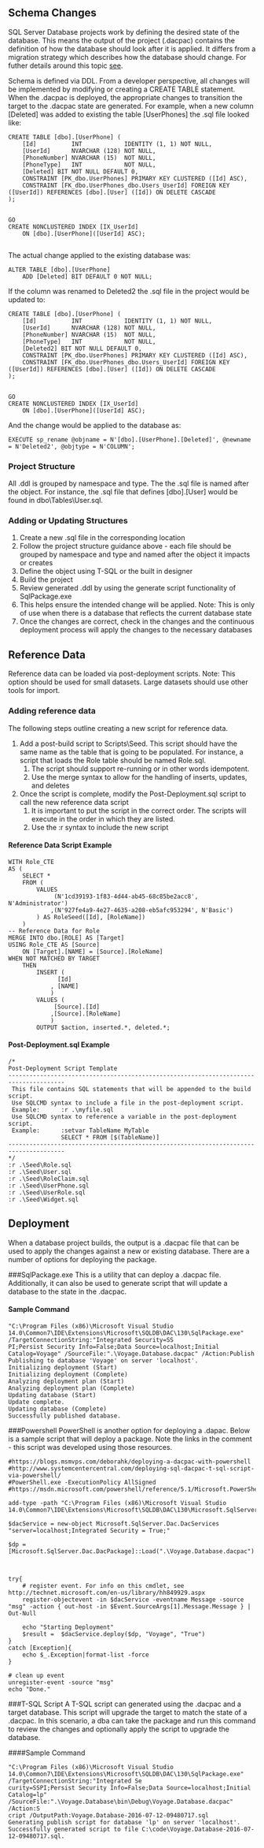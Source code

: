 ## Schema Changes
SQL Server Database projects work by defining the desired state of the database. This means the output of the project (.dacpac) contains the definition of how the database should look after it is applied. It differs from a migration strategy which describes how the database should change. For futher details around this topic [see](http://workingwithdevs.com/delivering-databases-migrations-vs-state/).

Schema is defined via DDL. From a developer perspective, all changes will be implemented by modifying or creating a CREATE TABLE statement. When the .dacpac is deployed, the appropriate changes to transition the target to the .dacpac state are generated. For example, when a new column [Deleted] was added to existing the table [UserPhones] the .sql file looked like:

```
CREATE TABLE [dbo].[UserPhone] (
    [Id]          INT            IDENTITY (1, 1) NOT NULL,
    [UserId]      NVARCHAR (128) NOT NULL,
    [PhoneNumber] NVARCHAR (15)  NOT NULL,
    [PhoneType]   INT            NOT NULL,
    [Deleted] BIT NOT NULL DEFAULT 0, 
    CONSTRAINT [PK_dbo.UserPhones] PRIMARY KEY CLUSTERED ([Id] ASC),
    CONSTRAINT [FK_dbo.UserPhones_dbo.Users_UserId] FOREIGN KEY ([UserId]) REFERENCES [dbo].[User] ([Id]) ON DELETE CASCADE
);


GO
CREATE NONCLUSTERED INDEX [IX_UserId]
    ON [dbo].[UserPhone]([UserId] ASC);


```

The actual change applied to the existing database was:

```
ALTER TABLE [dbo].[UserPhone]
    ADD [Deleted] BIT DEFAULT 0 NOT NULL;
```

If the column was renamed to Deleted2 the .sql file in the project would be updated to:

```
CREATE TABLE [dbo].[UserPhone] (
    [Id]          INT            IDENTITY (1, 1) NOT NULL,
    [UserId]      NVARCHAR (128) NOT NULL,
    [PhoneNumber] NVARCHAR (15)  NOT NULL,
    [PhoneType]   INT            NOT NULL,
    [Deleted2] BIT NOT NULL DEFAULT 0, 
    CONSTRAINT [PK_dbo.UserPhones] PRIMARY KEY CLUSTERED ([Id] ASC),
    CONSTRAINT [FK_dbo.UserPhones_dbo.Users_UserId] FOREIGN KEY ([UserId]) REFERENCES [dbo].[User] ([Id]) ON DELETE CASCADE
);


GO
CREATE NONCLUSTERED INDEX [IX_UserId]
    ON [dbo].[UserPhone]([UserId] ASC);
```

And the change would be applied to the database as:
```
EXECUTE sp_rename @objname = N'[dbo].[UserPhone].[Deleted]', @newname = N'Deleted2', @objtype = N'COLUMN';
```

### Project Structure
All .ddl is grouped by namespace and type. The the .sql file is named after the object. For instance, the .sql file that defines [dbo].[User] would be found in dbo\Tables\User.sql.

### Adding or Updating Structures
1. Create a new .sql file in the corresponding location
  1. Follow the project structure guidance above - each file should be grouped by namespace and type and named after the object it impacts or creates
2. Define the object using T-SQL or the built in designer
3. Build the project
4. Review generated .ddl by using the generate script functionality of SqlPackage.exe
  1. This helps ensure the intended change will be applied. Note: This is only of use when there is a database that reflects the current database state
5. Once the changes are correct, check in the changes and the continuous deployment process will apply the changes to the necessary databases


## Reference Data
Reference data can be loaded via post-deployment scripts. Note: This option should be used for small datasets. 
Large datasets should use other tools for import.

### Adding reference data
The following steps outline creating a new script for reference data.

1. Add a post-build script to Scripts\Seed. This script should have the same name as the table that is going to be populated. For instance,
a script that loads the Role table should be named Role.sql.
    1. The script should support re-running or in other words idempotent. 
    2. Use the merge syntax to allow for the handling of inserts, updates, and deletes
2. Once the script is complete, modify the Post-Deployment.sql script to call the new reference data script
    1. It is important to put the script in the correct order. The scripts will execute in the order in which they are listed.
    2. Use the :r syntax to include the new script
    
#### Reference Data Script Example
````
WITH Role_CTE 
AS (
	SELECT *
	FROM (
		VALUES 
			 (N'1cd39193-1f83-4d44-ab45-68c85be2acc8', N'Administrator')
			,(N'927fe4a9-4e27-4635-a208-eb5afc953294', N'Basic')			 
		) AS RoleSeed([Id], [RoleName])
	)
-- Reference Data for Role 
MERGE INTO dbo.[ROLE] AS [Target]
USING Role_CTE AS [Source]
	ON [Target].[NAME] = [Source].[RoleName]
WHEN NOT MATCHED BY TARGET
	THEN
		INSERT (
			  [Id]
			, [NAME]
			)
		VALUES (
			 [Source].[Id]
			,[Source].[RoleName]
			)
		OUTPUT $action, inserted.*, deleted.*;

````

#### Post-Deployment.sql Example
```
/*
Post-Deployment Script Template							
--------------------------------------------------------------------------------------
 This file contains SQL statements that will be appended to the build script.		
 Use SQLCMD syntax to include a file in the post-deployment script.			
 Example:      :r .\myfile.sql								
 Use SQLCMD syntax to reference a variable in the post-deployment script.		
 Example:      :setvar TableName MyTable							
               SELECT * FROM [$(TableName)]					
--------------------------------------------------------------------------------------
*/
:r .\Seed\Role.sql
:r .\Seed\User.sql
:r .\Seed\RoleClaim.sql
:r .\Seed\UserPhone.sql
:r .\Seed\UserRole.sql
:r .\Seed\Widget.sql

```


## Deployment
When a database project builds, the output is a .dacpac file that can be used to apply the changes against a new or existing database. There are a number of options for deploying the package. 

###SqlPackage.exe 
This is a utility that can deploy a .dacpac file. Additionally, it can also be used to generate script that will update a database to the state in the .dacpac.

#### Sample Command
```
"C:\Program Files (x86)\Microsoft Visual Studio 14.0\Common7\IDE\Extensions\Microsoft\SQLDB\DAC\130\SqlPackage.exe" /TargetConnectionString:"Integrated Security=SS
PI;Persist Security Info=False;Data Source=localhost;Initial Catalog=Voyage" /SourceFile:".\Voyage.Database.dacpac" /Action:Publish
Publishing to database 'Voyage' on server 'localhost'.
Initializing deployment (Start)
Initializing deployment (Complete)
Analyzing deployment plan (Start)
Analyzing deployment plan (Complete)
Updating database (Start)
Update complete.
Updating database (Complete)
Successfully published database.
```

###Powershell
PowerShell is another option for deploying a .dapac. Below is a sample script that will deploy a package. Note the links in the comment - this script was developed using those resources.

```
#https://blogs.msmvps.com/deborahk/deploying-a-dacpac-with-powershell
#http://www.systemcentercentral.com/deploying-sql-dacpac-t-sql-script-via-powershell/
#PowerShell.exe -ExecutionPolicy AllSigned
#https://msdn.microsoft.com/powershell/reference/5.1/Microsoft.PowerShell.Core/about/about_Execution_Policies

add-type -path "C:\Program Files (x86)\Microsoft Visual Studio 14.0\Common7\IDE\Extensions\Microsoft\SQLDB\DAC\130\Microsoft.SqlServer.Dac.dll"

$dacService = new-object Microsoft.SqlServer.Dac.DacServices "server=localhost;Integrated Security = True;"

$dp = [Microsoft.SqlServer.Dac.DacPackage]::Load(".\Voyage.Database.dacpac")



try{
    # register event. For info on this cmdlet, see http://technet.microsoft.com/en-us/library/hh849929.aspx 
    register-objectevent -in $dacService -eventname Message -source "msg" -action { out-host -in $Event.SourceArgs[1].Message.Message } | Out-Null
 
    echo "Starting Deployment"
    $result =  $dacService.deploy($dp, "Voyage", "True")     
}
catch [Exception]{
    echo $_.Exception|format-list -force
}

# clean up event 
unregister-event -source "msg" 
echo "Done."
```

###T-SQL Script
A T-SQL script can generated using the .dacpac and a target database. This script will upgrade the target to match the state of a .dacpac. In this scenario, a dba can take the package and run this command to review the changes and optionally apply the script to upgrade the database.

####Sample Command
```
"C:\Program Files (x86)\Microsoft Visual Studio 14.0\Common7\IDE\Extensions\Microsoft\SQLDB\DAC\130\SqlPackage.exe" /TargetConnectionString:"Integrated Se
curity=SSPI;Persist Security Info=False;Data Source=localhost;Initial Catalog=lp" /SourceFile:".\Voyage.Database\bin\Debug\Voyage.Database.dacpac" /Action:S
cript /OutputPath:Voyage.Database-2016-07-12-09480717.sql
Generating publish script for database 'lp' on server 'localhost'.
Successfully generated script to file C:\code\Voyage.Database-2016-07-12-09480717.sql.
```
